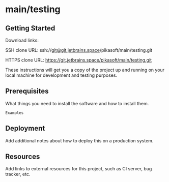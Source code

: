 # main/testing



## Getting Started

Download links:

SSH clone URL: ssh://git@git.jetbrains.space/pikasoft/main/testing.git

HTTPS clone URL: https://git.jetbrains.space/pikasoft/main/testing.git



These instructions will get you a copy of the project up and running on your local machine for development and testing purposes.

## Prerequisites

What things you need to install the software and how to install them.

```
Examples
```

## Deployment

Add additional notes about how to deploy this on a production system.

## Resources

Add links to external resources for this project, such as CI server, bug tracker, etc.
